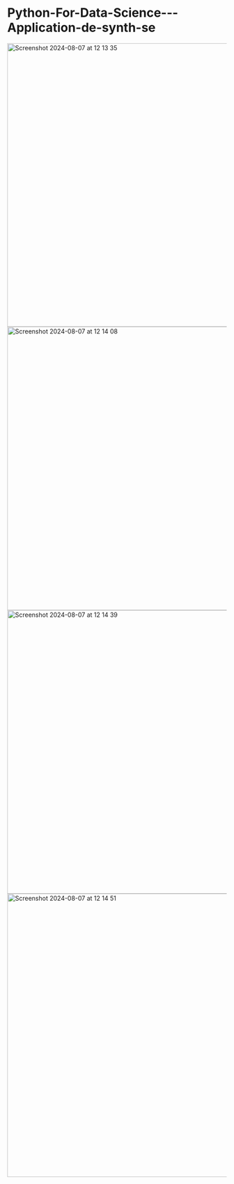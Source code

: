 # Python-For-Data-Science---Application-de-synth-se
<img width="650" alt="Screenshot 2024-08-07 at 12 13 35" src="https://github.com/user-attachments/assets/e150538c-fcda-48bc-b7ff-8f41d61569e9">
<img width="650" alt="Screenshot 2024-08-07 at 12 14 08" src="https://github.com/user-attachments/assets/f5a76abd-a904-4d75-97e8-b9402a6a2e41">
<img width="650" alt="Screenshot 2024-08-07 at 12 14 39" src="https://github.com/user-attachments/assets/9faaea9b-e29b-4f7f-ba7c-6ace9830c607">
<img width="650" alt="Screenshot 2024-08-07 at 12 14 51" src="https://github.com/user-attachments/assets/e7fc2cf1-4805-43b7-9863-b800cfe1048c">

